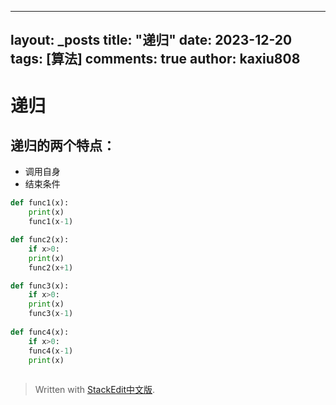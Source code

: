 
---
layout: _posts
title: "递归"
date:   2023-12-20
tags: [算法]
comments: true
author: kaxiu808  
--- 

# 递归


递归的两个特点：
--
- 调用自身            
- 结束条件   

```python
def func1(x):
	print(x)
	func1(x-1)

def func2(x):
	if x>0:
	print(x)
	func2(x+1)

def func3(x):
	if x>0:
	print(x)
	func3(x-1)
	
def func4(x):
	if x>0:
	func4(x-1)
	print(x)
			
```


> Written with [StackEdit中文版](https://stackedit.cn/).
<!--stackedit_data:
eyJoaXN0b3J5IjpbMTM4MjU4Mzg3NF19
-->